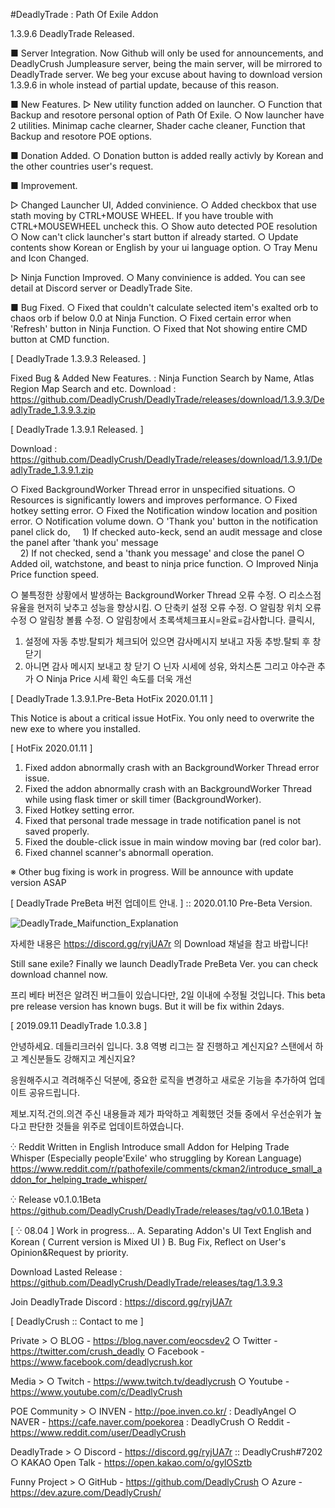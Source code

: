 #DeadlyTrade : Path Of Exile Addon

1.3.9.6 DeadlyTrade Released.

■ Server Integration.
Now Github will only be used for announcements, 
and DeadlyCrush Jumpleasure server, being the main server, will be mirrored to DeadlyTrade server.
We beg your excuse about having to download version 1.3.9.6 in whole instead of partial update, because of this reason.

■ New Features.
▷ New utility function added on launcher.
○ Function that Backup and resotore personal option of Path Of Exile.
○ Now launcher have 2 utilities. Minimap cache clearner, Shader cache cleaner, Function that Backup and resotore POE options.

■ Donation Added.
○ Donation button is added really activly by Korean and the other countries user's request.

■ Improvement.

▷ Changed Launcher UI, Added convinience.
○ Added checkbox that use stath moving by CTRL+MOUSE WHEEL.
If you have trouble with CTRL+MOUSEWHEEL uncheck this.
○ Show auto detected POE resolution
○ Now can't click launcher's start button if already started.
○ Update contents show Korean or English by your ui language option.
○ Tray Menu and Icon Changed.

▷ Ninja Function Improved.
○ Many convinience is added. You can see detail at Discord server or DeadlyTrade Site.

■ Bug Fixed.
○ Fixed that couldn't calculate selected item's exalted orb to chaos orb if below 0.0 at Ninja Function.
○ Fixed certain error when 'Refresh' button in Ninja Function.
○ Fixed that Not showing entire CMD button at CMD function.

[ DeadlyTrade 1.3.9.3 Released. ]

Fixed Bug & Added New Features. : Ninja Function Search by Name, Atlas Region Map Search and etc.
Download : https://github.com/DeadlyCrush/DeadlyTrade/releases/download/1.3.9.3/DeadlyTrade_1.3.9.3.zip

[ DeadlyTrade 1.3.9.1 Released. ]

Download : https://github.com/DeadlyCrush/DeadlyTrade/releases/download/1.3.9.1/DeadlyTrade_1.3.9.1.zip

○ Fixed BackgroundWorker Thread error in unspecified situations.
○ Resources is significantly lowers and improves performance.
○ Fixed hotkey setting error.
○ Fixed the Notification window location and position error.
○ Notification volume down.
○ 'Thank you' button in the notification panel click do,
    1) If checked auto-keck, send an audit message and close the panel after 'thank you' message  
    2) If not checked, send a 'thank you message' and close the panel
○ Added oil, watchstone, and beast to ninja price function.
○ Improved Ninja Price function speed.

○ 불특정한 상황에서 발생하는 BackgroundWorker Thread 오류 수정.
○ 리소스점유율을 현저히 낮추고 성능을 향상시킴.
○ 단축키 설정 오류 수정.
○ 알림창 위치 오류 수정
○ 알림창 볼륨 수정.
○ 알림창에서 초록색체크표시=완료=감사합니다. 클릭시,
   1) 설정에 자동 추방.탈퇴가 체크되어 있으면 감사메시지 보내고 자동 추방.탈퇴 후 창 닫기
   2) 아니면 감사 메시지 보내고 창 닫기
○ 닌자 시세에 성유, 와치스톤 그리고 야수관 추가
○ Ninja Price 시세 확인 속도를 더욱 개선

[ DeadlyTrade 1.3.9.1.Pre-Beta HotFix 2020.01.11 ]

This Notice is about a critical issue HotFix.
You only need to overwrite the new exe to where you installed.

[ HotFix 2020.01.11 ]

1. Fixed addon abnormally crash with an BackgroundWorker Thread error issue.
2. Fixed the addon abnormally crash with an BackgroundWorker Thread while using flask timer or skill timer (BackgroundWorker).
3. Fixed Hotkey setting error.
4. Fixed that personal trade message in trade notification panel is not saved properly.
5. Fixed the double-click issue in main window moving bar (red color bar).
6. Fixed channel scanner's abnormall operation.

※
Other bug fixing is work in progress. Will be announce with update version ASAP

[ DeadlyTrade PreBeta 버전 업데이트 안내. ] :: 2020.01.10 Pre-Beta Version.

![DeadlyTrade_Maifunction_Explanation](https://user-images.githubusercontent.com/11026168/72128670-0094b980-33b7-11ea-9c95-1c8e7edbf23c.png)

자세한 내용은 https://discord.gg/ryjUA7r 의 Download 채널을 참고 바랍니다!

Still sane exile? Finally we launch DeadlyTrade PreBeta Ver.
you can check download channel now.

프리 베타 버전은 알려진 버그들이 있습니다만, 2일 이내에 수정될 것입니다.
This beta pre release version has known bugs. But it will be fix within 2days.

[ 2019.09.11 DeadlyTrade 1.0.3.8 ]

안녕하세요. 데들리크러쉬 입니다.
3.8 역병 리그는 잘 진행하고 계신지요? 스탠에서 하고 계신분들도 강해지고 계신지요?

응원해주시고 격려해주신 덕분에,
중요한 로직을 변경하고 새로운 기능을 추가하여 업데이트 공유드립니다.

제보.지적.건의.의견 주신 내용들과 제가 파악하고 계획했던 것들 중에서
우선순위가 높다고 판단한 것들을 위주로 업데이트하였습니다.

⁛ Reddit Written in English
Introduce small Addon for Helping Trade Whisper (Especially people'Exile' who struggling by Korean Language)
https://www.reddit.com/r/pathofexile/comments/ckman2/introduce_small_addon_for_helping_trade_whisper/

⁛ Release v0.1.0.1Beta
https://github.com/DeadlyCrush/DeadlyTrade/releases/tag/v0.1.0.1Beta )

[ ⁛ 08.04  ]
Work in progress...
A. Separating Addon's UI Text English and Korean ( Current version is Mixed UI )
B. Bug Fix, Reflect on User's Opinion&Request by priority.


Download Lasted Release : https://github.com/DeadlyCrush/DeadlyTrade/releases/tag/1.3.9.3

Join DeadlyTrade Discord : https://discord.gg/ryjUA7r



[ DeadlyCrush :: Contact to me ]

Private >
○ BLOG - https://blog.naver.com/eocsdev2
○ Twitter - https://twitter.com/crush_deadly
○ Facebook - https://www.facebook.com/deadlycrush.kor

Media >
○ Twitch - https://www.twitch.tv/deadlycrush
○ Youtube - https://www.youtube.com/c/DeadlyCrush

POE Community >
○ INVEN - http://poe.inven.co.kr/ : DeadlyAngel 
○ NAVER - https://cafe.naver.com/poekorea : DeadlyCrush
○ Reddit - https://www.reddit.com/user/DeadlyCrush

DeadlyTrade >
○ Discord - https://discord.gg/ryjUA7r :: DeadlyCrush#7202
○ KAKAO Open Talk - https://open.kakao.com/o/gylOSztb

Funny Project >
○ GitHub - https://github.com/DeadlyCrush
○ Azure - https://dev.azure.com/DeadlyCrush/

